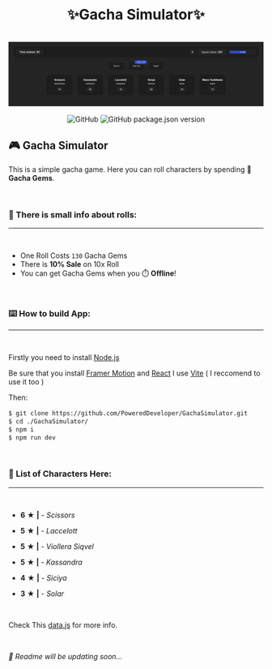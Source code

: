﻿<br>
<h1 align="center">✨<b>Gacha Simulator</b>✨</h1>

<br>
<img src="./Images/preview.png" alt="preview" />

<br>
<div align="center">

![GitHub](https://img.shields.io/github/license/PoweredDeveloper/GachaSimulator?color=%23f1f1f1&log=github&logoColor=%23f1f1f1&style=for-the-badge)
![GitHub package.json version](https://img.shields.io/github/package-json/v/PoweredDeveloper/GachaSimulator?color=%23f1f1f1&logo=semver&logoColor=%23f1f1f1&style=for-the-badge)
</div>

## 🎮 Gacha Simulator
This is a simple gacha game. Here you can roll characters  by spending 💎 **Gacha Gems**.

<br>

### 🎰 There is small info about rolls:
---
<br>

- One Roll Costs ` 130 ` Gacha Gems
- There is **10% Sale** on 10x Roll 
- You can get Gacha Gems when you ⏱️ **Offline**!

<br>

### ⌨️ How to build App:
---
<br>

Firstly you need to install [Node.js](https://nodejs.org/en/)

Be sure that you install [Framer Motion](https://www.framer.com/motion/) and [React](https://reactjs.org/) I use [Vite](https://vitejs.dev/) ( I reccomend to use it too )

Then:
```console
$ git clone https://github.com/PoweredDeveloper/GachaSimulator.git
$ cd ./GachaSimulator/
$ npm i
$ npm run dev
```
<br>

### 🧐 List of Characters Here:
---
<br>

+ **6** ★ **|** - *Scissors* 
- **5** ★ **|** - *Laccelott*
+ **5** ★ **|** - *Viollera Siqvel*
- **5** ★ **|** - *Kassandra*
+ **4** ★ **|** - *Siciya*
- **3** ★ **|** - *Solar*

<br>

Check This [data.js](https://github.com/PoweredDeveloper/GachaSimulator/blob/main/src/assets/data/data.js) for more info.

<br>

*📃 Readme will be updating soon...*
<br>